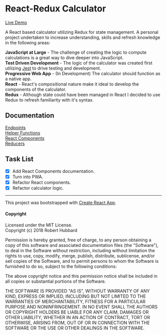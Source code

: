 # React-Redux Calculator  

[Live Demo](https://my-react-calculator.herokuapp.com/)  

A React based calculator utilizing Redux for state management.  A personal project undertaken to increase understanding, skills and refresh knowledge in the following areas:  

**JavaScript at Large** - The challenge of creating the logic to compute calculations is a great way to dive deeper into JavaScript.  
**Test Driven Development** - The logic of the calculator was created first utilizing [Jest](https://facebook.github.io/jest/) to drive testing and development.  
**Progressive Web App** - (In Development) The calculator should function as a native app.  
**React** - React's compositional nature make it ideal to develop the components of the calculator.  
**Redux** - Although state could have been managed in React I decided to use Redux to refresh familiarity with it's syntax.  

## Documentation  
[Endpoints](src/docs/ENDPOINTS.md)  
[Helper Functions](src/docs/HELPERS.md)  
[React Components](src/docs/REACT.md)  
[Reducers](src/docs/REDUCERS.md)

## Task List  
- [x] Add React Components documentation.
- [x] Turn into PWA.
- [x] Refactor React components.  
- [x] Refactor calculator logic.  

___
This project was bootstrapped with [Create React App](https://github.com/facebookincubator/create-react-app).

#### Copyright  
Licensed under the MIT License.  
Copyright (c) 2018 Robert Hubbard

Permission is hereby granted, free of charge, to any person obtaining a copy
of this software and associated documentation files (the "Software"), to deal
in the Software without restriction, including without limitation the rights
to use, copy, modify, merge, publish, distribute, sublicense, and/or sell
copies of the Software, and to permit persons to whom the Software is
furnished to do so, subject to the following conditions:

The above copyright notice and this permission notice shall be included in all
copies or substantial portions of the Software.

THE SOFTWARE IS PROVIDED "AS IS", WITHOUT WARRANTY OF ANY KIND, EXPRESS OR
IMPLIED, INCLUDING BUT NOT LIMITED TO THE WARRANTIES OF MERCHANTABILITY,
FITNESS FOR A PARTICULAR PURPOSE AND NONINFRINGEMENT. IN NO EVENT SHALL THE
AUTHORS OR COPYRIGHT HOLDERS BE LIABLE FOR ANY CLAIM, DAMAGES OR OTHER
LIABILITY, WHETHER IN AN ACTION OF CONTRACT, TORT OR OTHERWISE, ARISING FROM,
OUT OF OR IN CONNECTION WITH THE SOFTWARE OR THE USE OR OTHER DEALINGS IN THE
SOFTWARE.
